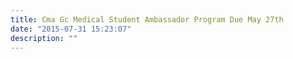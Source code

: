 ```yaml
---
title: Cma Gc Medical Student Ambassador Program Due May 27th
date: "2015-07-31 15:23:07"
description: ""
---
```

